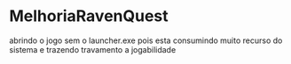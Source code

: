 # MelhoriaRavenQuest
abrindo o jogo sem o launcher.exe pois esta consumindo muito recurso do sistema e trazendo travamento a jogabilidade
